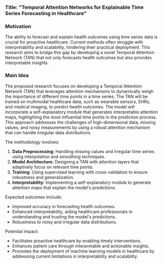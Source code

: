 ### Title: "Temporal Attention Networks for Explainable Time Series Forecasting in Healthcare"

### Motivation
The ability to forecast and explain health outcomes using time series data is crucial for proactive healthcare. Current methods often struggle with interpretability and scalability, hindering their practical deployment. This research aims to bridge this gap by developing a novel Temporal Attention Network (TAN) that not only forecasts health outcomes but also provides interpretable insights.

### Main Idea
The proposed research focuses on developing a Temporal Attention Network (TAN) that leverages attention mechanisms to dynamically weigh the importance of different time points in a time series. The TAN will be trained on multimodal healthcare data, such as wearable sensors, EHRs, and medical imaging, to predict health outcomes. The model will incorporate a self-explanatory module that generates interpretable attention maps, highlighting the most influential time points in the prediction process. This approach addresses the challenges of high-dimensional data, missing values, and noisy measurements by using a robust attention mechanism that can handle irregular data distributions.

The methodology involves:
1. **Data Preprocessing**: Handling missing values and irregular time series using interpolation and smoothing techniques.
2. **Model Architecture**: Designing a TAN with attention layers that adaptively focus on relevant time points.
3. **Training**: Using supervised learning with cross-validation to ensure robustness and generalization.
4. **Interpretability**: Implementing a self-explanatory module to generate attention maps that explain the model's predictions.

Expected outcomes include:
- Improved accuracy in forecasting health outcomes.
- Enhanced interpretability, aiding healthcare professionals in understanding and trusting the model's predictions.
- Robustness to noisy and irregular data distributions.

Potential impact:
- Facilitates proactive healthcare by enabling timely interventions.
- Enhances patient care through interpretable and actionable insights.
- Promotes the deployment of machine learning models in healthcare by addressing current limitations in interpretability and scalability.